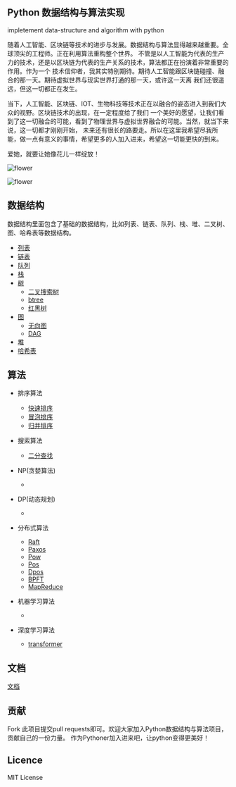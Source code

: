 ## Python 数据结构与算法实现

impletement data-structure and algorithm with python

随着人工智能、区块链等技术的进步与发展。数据结构与算法显得越来越重要。全球顶尖的工程师。正在利用算法重构整个世界。
不管是以人工智能为代表的生产力的技术，还是以区块链为代表的生产关系的技术，算法都正在扮演着非常重要的作用。作为一个
技术信仰者，我其实特别期待。期待人工智能跟区块链碰撞、融合的那一天。期待虚拟世界与现实世界打通的那一天，或许这一天离
我们还很遥远，但这一切都正在发生。

当下，人工智能、区块链、IOT、生物科技等技术正在以融合的姿态进入到我们大众的视野。区块链技术的出现，在一定程度给了我们
一个美好的愿望，让我们看到了这一切融合的可能，看到了物理世界与虚拟世界融合的可能。当然，就当下来说，这一切都才刚刚开始，
未来还有很长的路要走。所以在这里我希望尽我所能，做一点有意义的事情，希望更多的人加入进来，希望这一切能更快的到来。

爱她，就要让她像花儿一样绽放！

![flower](https://github.com/csunny/algorithm/blob/master/images/bg.jpg)

![flower](https://github.com/csunny/algorithm/blob/master/images/light.jpg)

## 数据结构
数据结构里面包含了基础的数据结构，比如列表、链表、队列、栈、堆、二叉树、图、哈希表等数据结构。

- [列表](https://github.com/csunny/algorithm/blob/master/common/reverse_list.py)
- [链表](https://github.com/csunny/algorithm/blob/master/linklist/base.py)
- [队列](https://github.com/csunny/algorithm/blob/master/mqueue/base.py)
- [栈](https://github.com/csunny/algorithm/blob/master/stack/base.py)
- [树](https://github.com/csunny/algorithm/tree/master/tree) 
    - [二叉搜索树](https://github.com/csunny/algorithm/blob/master/tree/binary_search_tree.py)     
    - [btree](https://github.com/csunny/algorithm/blob/master/tree/b_tree.py)
    - [红黑树](https://github.com/csunny/algorithm/blob/master/tree/red_black_tree.py)
- [图](https://github.com/csunny/algorithm/tree/master/graph)
    - [无向图]()
    - [DAG]()
- [堆](https://github.com/csunny/algorithm/tree/master/heap)
- [哈希表](https://github.com/csunny/algorithm/tree/master/hashtable)


## 算法
- 排序算法
    - [快速排序](https://github.com/csunny/algorithm/blob/master/algorithm/quick_sort.py)
    - [冒泡排序](https://github.com/csunny/algorithm/blob/master/algorithm/bubble_sort.py)
    - [归并排序](https://github.com/csunny/algorithm/blob/master/algorithm/merge_sort.py)
- 搜索算法
    - [二分查找](https://github.com/csunny/algorithm/blob/master/algorithm/binary_search.py)
    
    
- NP(贪婪算法)
    - []()
- DP(动态规划)
    - []()
    
- 分布式算法
    - [Raft](https://github.com/csunny/algorithm/tree/master/algorithm/distributed_system/raft.py)
    - [Paxos](https://github.com/csunny/algorithm/tree/master/algorithm/distributed_system/paxos.py)
    - [Pow](https://github.com/csunny/algorithm/tree/master/algorithm/distributed_system/pow.py)
    - [Pos](https://github.com/csunny/algorithm/tree/master/algorithm/distributed_system/pos.py)
    - [Dpos](https://github.com/csunny/algorithm/tree/master/nlp/transformer.py)
    - [BPFT]()
    - [MapReduce]()

- 机器学习算法
    - []()
    
- 深度学习算法
    - [transformer](https://github.com/csunny/algorithm/tree/master/nlp/transformer.py)

## 文档
[文档](https://github.com/csunny/algorithm/tree/master/docs/readme.md)

## 贡献
Fork 此项目提交pull requests即可。欢迎大家加入Python数据结构与算法项目，贡献自己的一份力量。
作为Pythoner加入进来吧，让python变得更美好！

## Licence
MIT License
